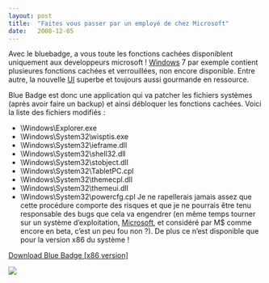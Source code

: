 ```yaml
---
layout:	post
title:	"Faites vous passer par un employé de chez Microsoft"
date:	2008-12-05
---
```


  Avec le bluebadge, a vous toute les fonctions cachées disponiblent uniquement aux developpeurs microsoft ! [Windows](http://www.microsoft.com/WINDOWS "Windows") 7 par exemple contient plusieures fonctions cachées et verrouillées, non encore disponible. Entre autre, la nouvelle [UI](http://en.wikipedia.org/wiki/User_interface "User interface") superbe et toujours aussi gourmande en ressource.

Blue Badge est donc une application qui va patcher les fichiers systèmes (après avoir faire un backup) et ainsi débloquer les fonctions cachées. Voici la liste des fichiers modifiés :

* \Windows\Explorer.exe
* \Windows\System32\wisptis.exe
* \Windows\System32\ieframe.dll
* \Windows\System32\shell32.dll
* \Windows\System32\stobject.dll
* \Windows\System32\TabletPC.cpl
* \Windows\System32\themecpl.dll
* \Windows\System32\themeui.dll
* \Windows\System32\powercfg.cpl
Je ne rapellerais jamais assez que cette procédure comporte des risques et que je ne pourrais être tenu responsable des bugs que cela va engendrer (en même temps tourner sur un système d’exploitation, [Microsoft](http://www.microsoft.com "Microsoft"), et considéré par M$ comme encore en beta, c’est un peu fou non ?). De plus ce n’est disponible que pour la version x86 du système !

[Download Blue Badge [x86 version]](http://www.withinwindows.com/files/upf/BlueBadge_rev1_x86.zip)

![](/img/0*c4bNstWi570rlRja.)  